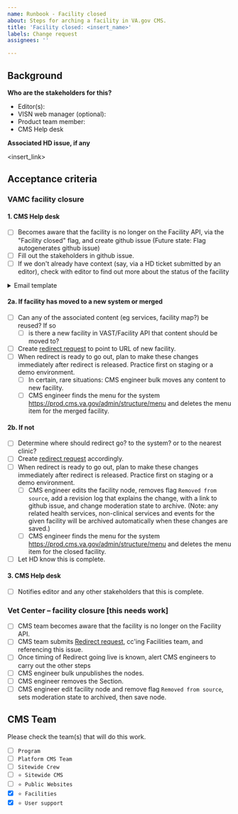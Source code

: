 ```yaml
---
name: Runbook - Facility closed
about: Steps for arching a facility in VA.gov CMS.
title: 'Facility closed: <insert_name>'
labels: Change request
assignees: ''

---
```


## Background

**Who are the stakeholders for this?**

- Editor(s):
- VISN web manager (optional):
- Product team member:
- CMS Help desk

**Associated HD issue, if any**

<insert_link>

## Acceptance criteria

### VAMC facility closure

#### 1. CMS Help desk
- [ ] Becomes aware that the facility is no longer on the Facility API, via the "Facility closed" flag, and create github issue  (Future state: Flag autogenerates github issue)
- [ ] Fill out the stakeholders in github issue.
- [ ] If we don't already have context (say, via a HD ticket submitted by an editor), check with editor to find out more about the status of the facility

<details><summary>Email template </summary>

```
FROM: vacms email
SUBJECT: <facility name> removed from VAST
CC: Jeffrey.Grandon@va.gov, Steve.Tokar2@va.gov, Jennifer.Heiland-Luedtke@va.gov, David.Conlon@va.gov
BODY:

Hi [VAMC editor who owns the node in CMS ]

We see that [name of facility] has been removed from VAST. If this facility has been permanently closed or moved, you can now work with us to unpublish the facility from the CMS and remove it from VA.gov.

Because some Veterans may have bookmarked this facility, external sites may have linked to it, and because it can take a little time for search engines to catch up to web content, we want prevent errors and bad web experiences for our Veterans.

   In order to do that we have some questions about the nature of this closure so that we can help redirect Veterans to the right place and understand this change.

1. Was this facility replaced with another facility?
   If yes, which one?
2. Is there a news release or story about this published on your VAMC website?
3. Anything else we should know about this facility closure?

If this facility has been removed from VAST in error, please notify our Support Desk as well as your VAST coordinator.

[outro]

[CMS helpdesk signature]
```


</details>

#### 2a. If facility has moved to a new system or merged
- [ ] Can any of the associated content  (eg services, facility map?) be reused? If so
  - [ ] is there a new facility in VAST/Facility API that content should be moved to?
- [ ] Create [redirect request](https://github.com/department-of-veterans-affairs/va.gov-cms/issues/new?assignees=&labels=Redirect+request&template=redirect-request-facility-url.md&title=Redirect+Request+for%3A+%3Cinsert+facility+name%3E) to point to URL of new facility.
- [ ] When redirect is ready to go out, plan to make these changes immediately after redirect is released. Practice first on staging or a demo environment.
  - [ ] In certain, rare situations: CMS engineer bulk moves any content to new facility.
  - [ ] CMS engineer finds the menu for the system https://prod.cms.va.gov/admin/structure/menu and deletes the menu item for the merged facility.

#### 2b. If not
- [ ] Determine where should redirect go? to the system? or to the nearest clinic?
- [ ] Create [redirect request](https://github.com/department-of-veterans-affairs/va.gov-cms/issues/new?assignees=&labels=Redirect+request&template=redirect-request-facility-url.md&title=Redirect+Request+for%3A+%3Cinsert+facility+name%3E) accordingly.
- [ ] When redirect is ready to go out, plan to make these changes immediately after redirect is released. Practice first on staging or a demo environment.
  - [ ] CMS engineer edits the facility node, removes  flag `Removed from source`, add a revision log that explains the change, with a link to github issue, and change moderation state to archive. (Note: any related health services, non-clinical services and events for the given facility will be archived automatically when these changes are saved.)
  - [ ] CMS engineer finds the menu for the system https://prod.cms.va.gov/admin/structure/menu and deletes the menu item for the closed facility.
- [ ] Let HD know this is complete.

#### 3. CMS Help desk
- [ ] Notifies editor and any other stakeholders that this is complete.

### Vet Center – facility closure [this needs work]
- [ ] CMS team becomes aware that the facility is no longer on the Facility API.
- [ ] CMS team submits [Redirect request](https://github.com/department-of-veterans-affairs/va.gov-cms/issues/new?assignees=&labels=Redirect+request&template=redirect-request-facility-url.md&title=Redirect+Request+for%3A+%3Cinsert+facility+name%3E), cc'ing Facilities team, and referencing this issue.
- [ ] Once timing of Redirect going live is known, alert CMS engineers to carry out the other steps
- [ ] CMS engineer bulk unpublishes the nodes.
- [ ] CMS engineer removes the Section.
- [ ] CMS engineer edit facility node and remove flag `Removed from source`, sets moderation state to archived, then save node.

## CMS Team
Please check the team(s) that will do this work.

- [ ] `Program`
- [ ] `Platform CMS Team`
- [ ] `Sitewide Crew`
- [ ] `⭐️ Sitewide CMS`
- [ ] `⭐️ Public Websites`
- [x] `⭐️ Facilities`
- [x] `⭐️ User support`
